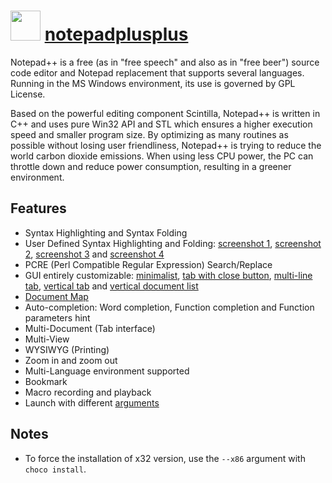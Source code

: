 # <img src="https://cdn.rawgit.com/nicholas-cecere/chocolatey-packages/52617e7c123bcbe65663d9575aa297d152b07f78/icons/notepadplusplus.png" width="48" height="48"/> [notepadplusplus](https://chocolatey.org/packages/notepadplusplus)

Notepad++ is a free (as in "free speech" and also as in "free beer") source code editor and Notepad replacement that supports several languages. Running in the MS Windows environment, its use is governed by GPL License.

Based on the powerful editing component Scintilla, Notepad++ is written in C++ and uses pure Win32 API and STL which ensures a higher execution speed and smaller program size. By optimizing as many routines as possible without losing user friendliness, Notepad++ is trying to reduce the world carbon dioxide emissions. When using less CPU power, the PC can throttle down and reduce power consumption, resulting in a greener environment.

## Features


* Syntax Highlighting and Syntax Folding
* User Defined Syntax Highlighting and Folding: [screenshot 1](https://notepad-plus-plus.org/assets/images/scsh/ulds_folder.gif), [screenshot 2](https://notepad-plus-plus.org/assets/images/scsh/ulds_keywords.gif), [screenshot 3](https://notepad-plus-plus.org/assets/images/scsh/ulds_comment.gif) and [screenshot 4](https://notepad-plus-plus.org/assets/images/scsh/ulds_op.gif)
* PCRE (Perl Compatible Regular Expression) Search/Replace
* GUI entirely customizable: [minimalist](https://notepad-plus-plus.org/assets/images/scsh/scsh_gui_minimalist.png), [tab with close button](https://notepad-plus-plus.org/assets/images/scsh/scsh_gui_tabCloseButton.png), [multi-line tab](https://notepad-plus-plus.org/assets/images/scsh/scsh_gui_multiLineTab.png), [vertical tab](https://notepad-plus-plus.org/assets/images/scsh/scsh_gui_verticalTab.png) and [vertical document list](https://notepad-plus-plus.org/assets/images/scsh/scsh_gui_verticalDocList.png)
* [Document Map](https://notepad-plus-plus.org/assets/images/docMap.png)
* Auto-completion: Word completion, Function completion and Function parameters hint
* Multi-Document (Tab interface)
* Multi-View
* WYSIWYG (Printing)
* Zoom in and zoom out
* Multi-Language environment supported
* Bookmark
* Macro recording and playback
* Launch with different [arguments](https://notepad-plus-plus.org/assets/images/scsh/scsh_cmdlineArguments.png)

## Notes

- To force the installation of x32 version, use the `--x86` argument with `choco install`.

